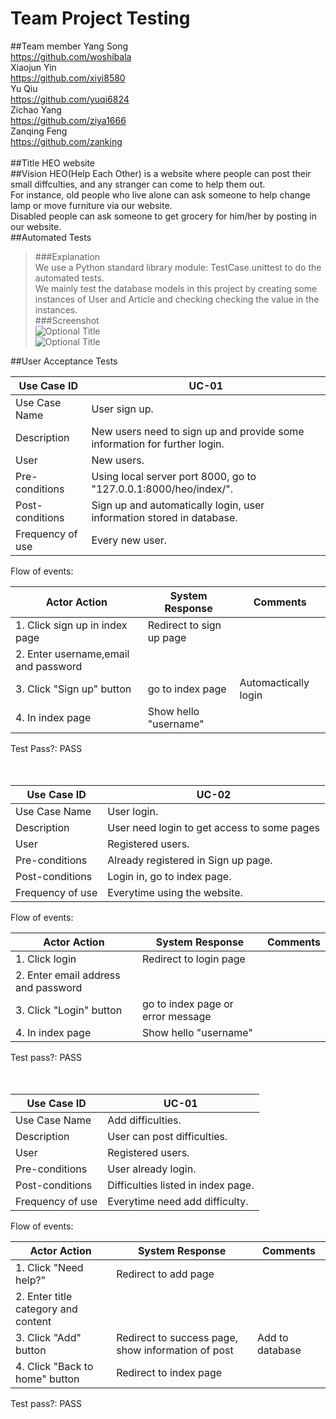 # Team Project Testing
##Team member
Yang Song          <br/><https://github.com/woshibala><br/>
Xiaojun Yin        <br/><https://github.com/xiyi8580><br/>
Yu Qiu             <br/><https://github.com/yuqi6824><br/>
Zichao Yang        <br/><https://github.com/ziya1666><br/>
Zanqing Feng       <br/><https://github.com/zanking><br/><br/>
##Title
HEO website
<br/>
##Vision
HEO(Help Each Other) is a website where people can post their small diffculties, and any stranger can come to help them out.<br/>
For instance, old people who live alone can ask someone to help change lamp or move furniture via our website.<br/>
Disabled people can ask someone to get grocery for him/her by posting in our website.<br/>
##Automated Tests
>###Explanation<br/>
We use a Python standard library module: TestCase.unittest to do the automated tests.<br/>
We mainly test the database models in this project by creating some instances of User and Article and checking checking the value in the instances.<br/>
>###Screenshot<br/>
![](https://raw.github.com/woshibala/team-project-for-csci3308/SY/test1.png "Optional Title")<br/>
![](https://raw.github.com/woshibala/team-project-for-csci3308/SY/test2.png "Optional Title")<br/>

##User Acceptance Tests

 Use Case ID |  UC-01
------------ | -------------
Use Case Name |  User sign up.
Description | New users need to sign up and provide some information for further login.
User | New users.
Pre-conditions | Using local server port 8000, go to "127.0.0.1:8000/heo/index/".
Post-conditions | Sign up and automatically login, user information stored in database.
Frequency of use | Every new user. 

Flow of events:<br/>

Actor Action | System Response | Comments
------------ | --------------- | ---------
1. Click sign up in index page| Redirect to sign up page|
2. Enter username,email and password|   |
3. Click "Sign up" button| go to index page | Automactically login
4. In index page | Show hello "username" |

Test Pass?: PASS <br/><br/><br/>


Use Case ID |  UC-02
------------ | -------------
Use Case Name |  User login.
Description | User need login to get access to some pages
User | Registered users.
Pre-conditions | Already registered in Sign up page.
Post-conditions | Login in, go to index page.
Frequency of use | Everytime using the website. 

Flow of events:<br/>

Actor Action | System Response | Comments
------------ | --------------- | ---------
1. Click login | Redirect to login page|
2. Enter email address and password|   |
3. Click "Login" button| go to index page or error message | 
4. In index page | Show hello "username" |

Test pass?: PASS <br/><br/><br/>

Use Case ID |  UC-01
------------ | -------------
Use Case Name |  Add difficulties.
Description | User can post difficulties.
User | Registered users.
Pre-conditions | User already login.
Post-conditions | Difficulties listed in index page.
Frequency of use | Everytime need add difficulty. 

Flow of events:<br/>

Actor Action | System Response | Comments
------------ | --------------- | ---------
1. Click "Need help?" | Redirect to add page|
2. Enter title category and content|   |
3. Click "Add" button| Redirect to success page, show information of post| Add to database
4. Click "Back to home" button | Redirect to index page  |

Test pass?: PASS <br/><br/><br/>










